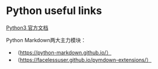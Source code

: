 # Python useful links

[Python3 官方文档](https://docs.python.org/zh-cn/3/)

Python Markdown两大主力模块：

- （https://python-markdown.github.io/）
- （https://facelessuser.github.io/pymdown-extensions/）

